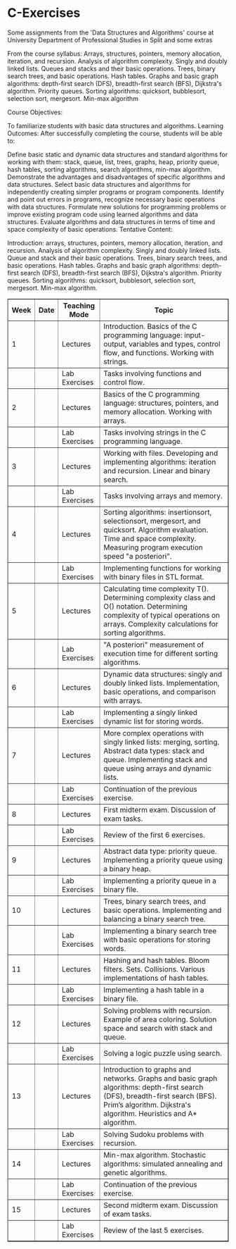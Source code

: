 # C-Exercises
Some assignments from the 'Data Structures and Algorithms' course at University Department of Professional Studies in Split and some extras

From the course syllabus:
Arrays, structures, pointers, memory allocation, iteration, and recursion.
Analysis of algorithm complexity.
Singly and doubly linked lists.
Queues and stacks and their basic operations.
Trees, binary search trees, and basic operations.
Hash tables.
Graphs and basic graph algorithms: depth-first search (DFS), breadth-first search (BFS), Dijkstra's algorithm.
Priority queues.
Sorting algorithms: quicksort, bubblesort, selection sort, mergesort.
Min-max algorithm

Course Objectives:

To familiarize students with basic data structures and algorithms.
Learning Outcomes:
After successfully completing the course, students will be able to:

Define basic static and dynamic data structures and standard algorithms for working with them: stack, queue, list, trees, graphs, heap, priority queue, hash tables, sorting algorithms, search algorithms, min-max algorithm.
Demonstrate the advantages and disadvantages of specific algorithms and data structures.
Select basic data structures and algorithms for independently creating simpler programs or program components.
Identify and point out errors in programs, recognize necessary basic operations with data structures.
Formulate new solutions for programming problems or improve existing program code using learned algorithms and data structures.
Evaluate algorithms and data structures in terms of time and space complexity of basic operations.
Tentative Content:

Introduction: arrays, structures, pointers, memory allocation, iteration, and recursion. Analysis of algorithm complexity. Singly and doubly linked lists. Queue and stack and their basic operations. Trees, binary search trees, and basic operations. Hash tables. Graphs and basic graph algorithms: depth-first search (DFS), breadth-first search (BFS), Dijkstra's algorithm. Priority queues. Sorting algorithms: quicksort, bubblesort, selection sort, mergesort. Min-max algorithm.

<table border="1">
    <thead>
        <tr>
            <th>Week</th>
            <th>Date</th>
            <th>Teaching Mode</th>
            <th>Topic</th>
        </tr>
    </thead>
    <tbody>
        <tr>
            <td>1</td>
            <td></td>
            <td>Lectures</td>
            <td>Introduction. Basics of the C programming language: input-output, variables and types, control flow, and functions. Working with strings.</td>
        </tr>
        <tr>
            <td></td>
            <td></td>
            <td>Lab Exercises</td>
            <td>Tasks involving functions and control flow.</td>
        </tr>
        <tr>
            <td>2</td>
            <td></td>
            <td>Lectures</td>
            <td>Basics of the C programming language: structures, pointers, and memory allocation. Working with arrays.</td>
        </tr>
        <tr>
            <td></td>
            <td></td>
            <td>Lab Exercises</td>
            <td>Tasks involving strings in the C programming language.</td>
        </tr>
        <tr>
            <td>3</td>
            <td></td>
            <td>Lectures</td>
            <td>Working with files. Developing and implementing algorithms: iteration and recursion. Linear and binary search.</td>
        </tr>
        <tr>
            <td></td>
            <td></td>
            <td>Lab Exercises</td>
            <td>Tasks involving arrays and memory.</td>
        </tr>
        <tr>
            <td>4</td>
            <td></td>
            <td>Lectures</td>
            <td>Sorting algorithms: insertionsort, selectionsort, mergesort, and quicksort. Algorithm evaluation. Time and space complexity. Measuring program execution speed "a posteriori".</td>
        </tr>
        <tr>
            <td></td>
            <td></td>
            <td>Lab Exercises</td>
            <td>Implementing functions for working with binary files in STL format.</td>
        </tr>
        <tr>
            <td>5</td>
            <td></td>
            <td>Lectures</td>
            <td>Calculating time complexity T(). Determining complexity class and O() notation. Determining complexity of typical operations on arrays. Complexity calculations for sorting algorithms.</td>
        </tr>
        <tr>
            <td></td>
            <td></td>
            <td>Lab Exercises</td>
            <td>"A posteriori" measurement of execution time for different sorting algorithms.</td>
        </tr>
        <tr>
            <td>6</td>
            <td></td>
            <td>Lectures</td>
            <td>Dynamic data structures: singly and doubly linked lists. Implementation, basic operations, and comparison with arrays.</td>
        </tr>
        <tr>
            <td></td>
            <td></td>
            <td>Lab Exercises</td>
            <td>Implementing a singly linked dynamic list for storing words.</td>
        </tr>
        <tr>
            <td>7</td>
            <td></td>
            <td>Lectures</td>
            <td>More complex operations with singly linked lists: merging, sorting. Abstract data types: stack and queue. Implementing stack and queue using arrays and dynamic lists.</td>
        </tr>
        <tr>
            <td></td>
            <td></td>
            <td>Lab Exercises</td>
            <td>Continuation of the previous exercise.</td>
        </tr>
        <tr>
            <td>8</td>
            <td></td>
            <td>Lectures</td>
            <td>First midterm exam. Discussion of exam tasks.</td>
        </tr>
        <tr>
            <td></td>
            <td></td>
            <td>Lab Exercises</td>
            <td>Review of the first 6 exercises.</td>
        </tr>
        <tr>
            <td>9</td>
            <td></td>
            <td>Lectures</td>
            <td>Abstract data type: priority queue. Implementing a priority queue using a binary heap.</td>
        </tr>
        <tr>
            <td></td>
            <td></td>
            <td>Lab Exercises</td>
            <td>Implementing a priority queue in a binary file.</td>
        </tr>
        <tr>
            <td>10</td>
            <td></td>
            <td>Lectures</td>
            <td>Trees, binary search trees, and basic operations. Implementing and balancing a binary search tree.</td>
        </tr>
        <tr>
            <td></td>
            <td></td>
            <td>Lab Exercises</td>
            <td>Implementing a binary search tree with basic operations for storing words.</td>
        </tr>
        <tr>
            <td>11</td>
            <td></td>
            <td>Lectures</td>
            <td>Hashing and hash tables. Bloom filters. Sets. Collisions. Various implementations of hash tables.</td>
        </tr>
        <tr>
            <td></td>
            <td></td>
            <td>Lab Exercises</td>
            <td>Implementing a hash table in a binary file.</td>
        </tr>
        <tr>
            <td>12</td>
            <td></td>
            <td>Lectures</td>
            <td>Solving problems with recursion. Example of area coloring. Solution space and search with stack and queue.</td>
        </tr>
        <tr>
            <td></td>
            <td></td>
            <td>Lab Exercises</td>
            <td>Solving a logic puzzle using search.</td>
        </tr>
        <tr>
            <td>13</td>
            <td></td>
            <td>Lectures</td>
            <td>Introduction to graphs and networks. Graphs and basic graph algorithms: depth-first search (DFS), breadth-first search (BFS). Prim’s algorithm. Dijkstra's algorithm. Heuristics and A* algorithm.</td>
        </tr>
        <tr>
            <td></td>
            <td></td>
            <td>Lab Exercises</td>
            <td>Solving Sudoku problems with recursion.</td>
        </tr>
        <tr>
            <td>14</td>
            <td></td>
            <td>Lectures</td>
            <td>Min-max algorithm. Stochastic algorithms: simulated annealing and genetic algorithms.</td>
        </tr>
        <tr>
            <td></td>
            <td></td>
            <td>Lab Exercises</td>
            <td>Continuation of the previous exercise.</td>
        </tr>
        <tr>
            <td>15</td>
            <td></td>
            <td>Lectures</td>
            <td>Second midterm exam. Discussion of exam tasks.</td>
        </tr>
        <tr>
            <td></td>
            <td></td>
            <td>Lab Exercises</td>
            <td>Review of the last 5 exercises.</td>
        </tr>
    </tbody>
</table>
